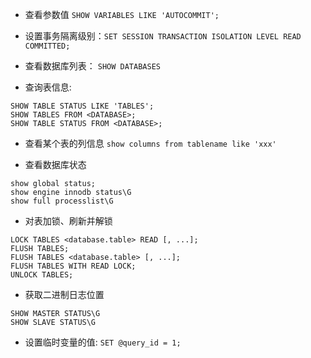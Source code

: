 + 查看参数值 ```SHOW VARIABLES LIKE 'AUTOCOMMIT';```
+ 设置事务隔离级别：```SET SESSION TRANSACTION ISOLATION LEVEL READ COMMITTED;```

+ 查看数据库列表： ```SHOW DATABASES```
+ 查询表信息: 

```
SHOW TABLE STATUS LIKE 'TABLES';
SHOW TABLES FROM <DATABASE>;
SHOW TABLE STATUS FROM <DATABASE>;
```
+ 查看某个表的列信息 ```show columns from tablename like 'xxx'```

+ 查看数据库状态

```
show global status;
show engine innodb status\G
show full processlist\G
```

+ 对表加锁、刷新并解锁

```
LOCK TABLES <database.table> READ [, ...];
FLUSH TABLES;
FLUSH TABLES <database.table> [, ...];
FLUSH TABLES WITH READ LOCK;
UNLOCK TABLES;
```

+ 获取二进制日志位置

```
SHOW MASTER STATUS\G
SHOW SLAVE STATUS\G
```

+ 设置临时变量的值: ```SET @query_id = 1;```